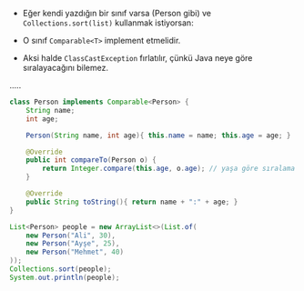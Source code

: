 - Eğer kendi yazdığın bir sınıf varsa (Person gibi) ve `Collections.sort(list)` kullanmak istiyorsan:

- O sınıf `Comparable<T>` implement etmelidir.

- Aksi halde `ClassCastException` fırlatılır, çünkü Java neye göre sıralayacağını bilemez.

.....

```java
class Person implements Comparable<Person> {
    String name;
    int age;

    Person(String name, int age){ this.name = name; this.age = age; }

    @Override
    public int compareTo(Person o) {
        return Integer.compare(this.age, o.age); // yaşa göre sıralama
    }

    @Override
    public String toString(){ return name + ":" + age; }
}
```

```java
List<Person> people = new ArrayList<>(List.of(
    new Person("Ali", 30),
    new Person("Ayşe", 25),
    new Person("Mehmet", 40)
));
Collections.sort(people);
System.out.println(people);
```